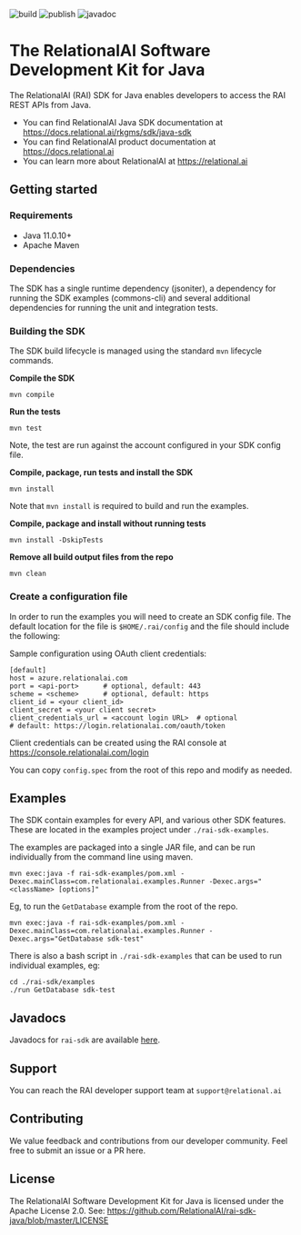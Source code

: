 ![build](https://github.com/RelationalAI/rai-sdk-java/actions/workflows/maven-build.yaml/badge.svg)
![publish](https://github.com/RelationalAI/rai-sdk-java/actions/workflows/maven-publish.yaml/badge.svg)
![javadoc](https://github.com/RelationalAI/rai-sdk-java/actions/workflows/maven-javadoc.yaml/badge.svg)

# The RelationalAI Software Development Kit for Java

The RelationalAI (RAI) SDK for Java enables developers to access the RAI REST
APIs from Java.

* You can find RelationalAI Java SDK documentation at <https://docs.relational.ai/rkgms/sdk/java-sdk>
* You can find RelationalAI product documentation at <https://docs.relational.ai>
* You can learn more about RelationalAI at <https://relational.ai>

## Getting started

### Requirements

* Java 11.0.10+
* Apache Maven

### Dependencies

The SDK has a single runtime dependency (jsoniter), a dependency for
running the SDK examples (commons-cli) and several additional dependencies
for running the unit and integration tests.

### Building the SDK

The SDK build lifecycle is managed using the standard `mvn` lifecycle commands.

**Compile the SDK**

    mvn compile

**Run the tests**

    mvn test
    
Note, the test are run against the account configured in your SDK config file.

**Compile, package, run tests and install the SDK**

    mvn install

Note that `mvn install` is required to build and run the examples.

**Compile, package and install without running tests**

    mvn install -DskipTests

**Remove all build output files from the repo**

    mvn clean

### Create a configuration file

In order to run the examples you will need to create an SDK config file.
The default location for the file is `$HOME/.rai/config` and the file should
include the following:

Sample configuration using OAuth client credentials:

    [default]
    host = azure.relationalai.com
    port = <api-port>      # optional, default: 443
    scheme = <scheme>      # optional, default: https
    client_id = <your client_id>
    client_secret = <your client secret>
    client_credentials_url = <account login URL>  # optional
    # default: https://login.relationalai.com/oauth/token

Client credentials can be created using the RAI console at
https://console.relationalai.com/login

You can copy `config.spec` from the root of this repo and modify as needed.

## Examples

The SDK contain examples for every API, and various other SDK features. These
are located in the examples project under `./rai-sdk-examples`.

The examples are packaged into a single JAR file, and can be run individually
from the command line using maven.

    mvn exec:java -f rai-sdk-examples/pom.xml -Dexec.mainClass=com.relationalai.examples.Runner -Dexec.args="<className> [options]"

Eg, to run the `GetDatabase` example from the root of the repo.

    mvn exec:java -f rai-sdk-examples/pom.xml -Dexec.mainClass=com.relationalai.examples.Runner -Dexec.args="GetDatabase sdk-test"

There is also a bash script in `./rai-sdk-examples` that can be used to run
individual examples, eg:

    cd ./rai-sdk/examples
    ./run GetDatabase sdk-test

## Javadocs

Javadocs for `rai-sdk` are available [here](https://musical-winner-94955c55.pages.github.io/com/relationalai/package-summary.html).

## Support

You can reach the RAI developer support team at `support@relational.ai`

## Contributing

We value feedback and contributions from our developer community. Feel free
to submit an issue or a PR here.

## License

The RelationalAI Software Development Kit for Java is licensed under the
Apache License 2.0. See:
https://github.com/RelationalAI/rai-sdk-java/blob/master/LICENSE
